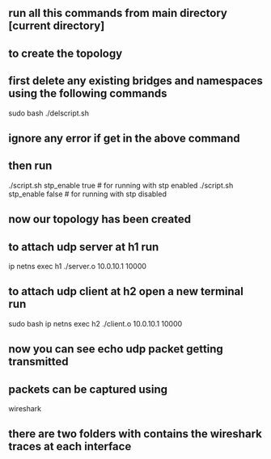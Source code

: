 ## run all this commands from main directory [current directory]
## to create the topology
## first delete any existing bridges and namespaces using the following commands 
sudo bash
./delscript.sh  
## ignore any error if get in the above command
## then run
./script.sh stp_enable true # for running with stp enabled
./script.sh stp_enable false # for running with stp disabled

## now our topology has been created 
## to attach udp server at h1 run 
ip netns exec h1 ./server.o 10.0.10.1 10000

## to attach udp client at h2 open a new terminal run
sudo bash
ip netns exec h2 ./client.o 10.0.10.1 10000

## now you can see echo udp packet getting transmitted


## packets can be captured using
wireshark

## there are two folders with contains the wireshark traces at each interface